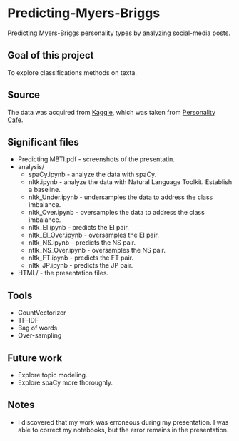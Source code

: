 # Predicting-Myers-Briggs

Predicting Myers-Briggs personality types by analyzing social-media posts.

## Goal of this project

To explore classifications methods on texta.

## Source

The data was acquired from [Kaggle](https://www.kaggle.com/datasnaek/mbti-type), which was taken from [Personality Cafe](https://www.personalitycafe.com/).

## Significant files

* Predicting MBTI.pdf - screenshots of the presentatin.
* analysis/
    - spaCy.ipynb - analyze the data with spaCy.
    - nltk.ipynb - analyze the data with Natural Language Toolkit.  Establish a baseline.
    - nltk_Under.ipynb - undersamples the data to address the class imbalance.
    - nltk_Over.ipynb - oversamples the data to address the class imbalance.
    - nltk_EI.ipynb - predicts the EI pair.
    - nltk_EI_Over.ipynb - oversamples the EI pair.
    - nltk_NS.ipynb - predicts the NS pair.
    - ntlk_NS_Over.ipynb - oversamples the NS pair.
    - nltk_FT.ipynb - predicts the FT pair.
    - nltk_JP.ipynb - predicts the JP pair.
* HTML/ - the presentation files.

## Tools

* CountVectorizer 
* TF-IDF
* Bag of words
* Over-sampling

## Future work

* Explore topic modeling.
* Explore spaCy more thoroughly.

## Notes

* I discovered that my work was erroneous during my presentation.  I was able to correct my notebooks, but the error remains in the presentation.
